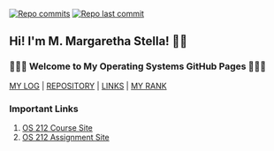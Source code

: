 [![Repo commits](https://badgen.net/github/commits/margarethastellaa/os212)](https://github.com/margarethastellaa/os212/commits/master)
[![Repo last commit](https://img.shields.io/github/last-commit/margarethastellaa/os212)](https://github.com/margarethastellaa/os212/commits/master)

## Hi! I'm M. Margaretha Stella! 👋🏻
### 👩🏻‍💻 Welcome to My Operating Systems GitHub Pages 👩🏻‍💻

[MY LOG](TXT/mylog.txt) | [REPOSITORY](https://github.com/margarethastellaa/os212) | [LINKS](LINKS/) | [MY RANK](TXT/myrank.txt)

### Important Links
1. [OS 212 Course Site](https://os.vlsm.org/)<br>
2. [OS 212 Assignment Site](https://osp4diss.vlsm.org/)
